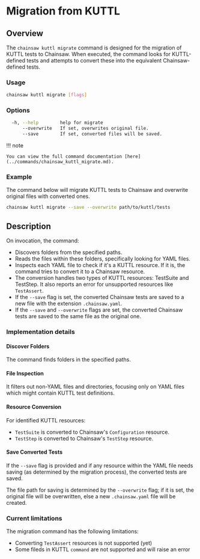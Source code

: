 # Migration from KUTTL

## Overview

The `chainsaw kuttl migrate` command is designed for the migration of KUTTL tests to Chainsaw.
When executed, the command looks for KUTTL-defined tests and attempts to convert these into the equivalent Chainsaw-defined tests.

### Usage

```bash
chainsaw kuttl migrate [flags]
```

### Options

```bash
  -h, --help        help for migrate
      --overwrite   If set, overwrites original file.
      --save        If set, converted files will be saved.
```

!!! note

    You can view the full command documentation [here](../commands/chainsaw_kuttl_migrate.md).

### Example

The command below will migrate KUTTL tests to Chainsaw and overwrite original files with converted ones.

```bash
chainsaw kuttl migrate --save --overwrite path/to/kuttl/tests
```

## Description

On invocation, the command:

- Discovers folders from the specified paths.
- Reads the files within these folders, specifically looking for YAML files.
- Inspects each YAML file to check if it's a KUTTL resource. If it is, the command tries to convert it to a Chainsaw resource.
- The conversion handles two types of KUTTL resources: TestSuite and TestStep. It also reports an error for unsupported resources like `TestAssert`.
- If the `--save` flag is set, the converted Chainsaw tests are saved to a new file with the extension `.chainsaw.yaml`.
- If the `--save` and `--overwrite` flags are set, the converted Chainsaw tests are saved to the same file as the original one.

### Implementation details

#### Discover Folders

The command finds folders in the specified paths.

#### File Inspection

It filters out non-YAML files and directories, focusing only on YAML files which might contain KUTTL test definitions.

#### Resource Conversion

For identified KUTTL resources:

- `TestSuite` is converted to Chainsaw's `Configuration` resource.
- `TestStep` is converted to Chainsaw's `TestStep` resource.

#### Save Converted Tests

If the `--save` flag is provided and if any resource within the YAML file needs saving (as determined by the migration process), the converted tests are saved.

The file path for saving is determined by the `--overwrite` flag; if it is set, the original file will be overwritten, else a new `.chainsaw.yaml` file will be created.

### Current limitations

The migration command has the following limitations:

- Converting `TestAssert` resources is not supported (yet)
- Some fileds in KUTTL `command` are not supported and will raise an error
